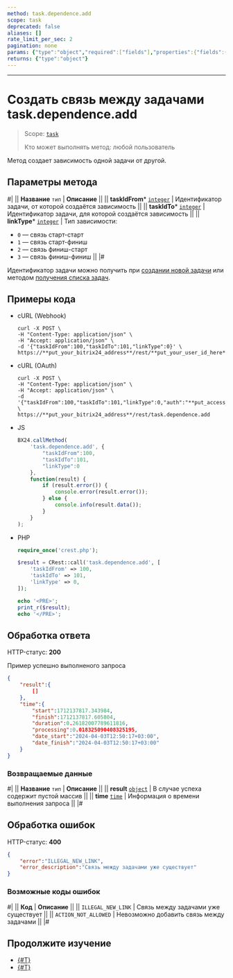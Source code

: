 ```yaml
---
method: task.dependence.add
scope: task
deprecated: false
aliases: []
rate_limit_per_sec: 2
pagination: none
params: {"type":"object","required":["fields"],"properties":{"fields":{"type":"object"}}}
returns: {"type":"object"}
---
```



---

# Создать связь между задачами task.dependence.add

> Scope: [`task`](../scopes/permissions.md)
>
> Кто может выполнять метод: любой пользователь

Метод создает зависимость одной задачи от другой.

## Параметры метода



#|
|| **Название**
`тип` | **Описание** ||
|| **taskIdFrom***
[`integer`](../data-types.md) | Идентификатор задачи, от которой создаётся зависимость ||
|| **taskIdTo***
[`integer`](../data-types.md) | Идентификатор задачи, для которой создаётся зависимость ||
|| **linkType***
[`integer`](../data-types.md) | Тип зависимости:
- `0` — связь старт-старт 
- `1` — связь старт-финиш 
- `2` — связь финиш-старт 
- `3` — связь финиш-финиш 
||
|#

Идентификатор задачи можно получить при [создании новой задачи](./tasks-task-add.md) или методом [получения списка задач](./tasks-task-list.md).

## Примеры кода





- cURL (Webhook)

    ```http
    curl -X POST \
    -H "Content-Type: application/json" \
    -H "Accept: application/json" \
    -d '{"taskIdFrom":100,"taskIdTo":101,"linkType":0}' \
    https://**put_your_bitrix24_address**/rest/**put_your_user_id_here**/**put_your_webbhook_here**/task.dependence.add
    ```

- cURL (OAuth)

    ```http
    curl -X POST \
    -H "Content-Type: application/json" \
    -H "Accept: application/json" \
    -d '{"taskIdFrom":100,"taskIdTo":101,"linkType":0,"auth":"**put_access_token_here**"}' \
    https://**put_your_bitrix24_address**/rest/task.dependence.add
    ```

- JS

    ```js
    BX24.callMethod(
        'task.dependence.add', {
            "taskIdFrom":100,
            "taskIdTo":101,
            "linkType":0
        },
        function(result) {
            if (result.error()) {
                console.error(result.error());
            } else {
                console.info(result.data());
            }
        }
    );
    ```

- PHP

    ```php
    require_once('crest.php');

    $result = CRest::call('task.dependence.add', [
        'taskIdFrom' => 100,
        'taskIdTo' => 101,
        'linkType' => 0,
    ]);

    echo '<PRE>';
    print_r($result);
    echo '</PRE>';
    ```



## Обработка ответа

HTTP-статус: **200**

Пример успешно выполненого запроса

```json
{
    "result":{
        []
    },
    "time":{
        "start":1712137817.343984,
        "finish":1712137817.605804,
        "duration":0.26182007789611816,
        "processing":0.018325090408325195,
        "date_start":"2024-04-03T12:50:17+03:00",
        "date_finish":"2024-04-03T12:50:17+03:00"
    }
}
```

### Возвращаемые данные

#|
|| **Название**
`тип` | **Описание** ||
|| **result**
[`object`](../data-types.md) | В случае успеха содержит пустой массив ||
|| **time**
[`time`](../data-types.md) | Информация о времени выполнения запроса ||
|#

## Обработка ошибок

HTTP-статус: **400**

```json
{
    "error":"ILLEGAL_NEW_LINK",
    "error_description":"Связь между задачами уже существует"
}
```



### Возможные коды ошибок

#|
|| **Код** | **Описание** ||
|| `ILLEGAL_NEW_LINK` | Связь между задачами уже существует ||
|| `ACTION_NOT_ALLOWED` | Невозможно добавить связь между задачами ||
|#



## Продолжите изучение

- [{#T}](./index.md)
- [{#T}](./task-dependence-delete.md)
